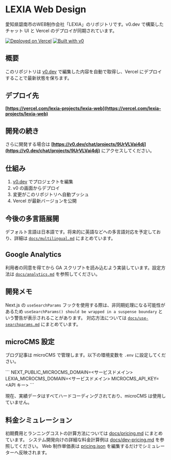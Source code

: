 # LEXIA Web Design

愛知県碧南市のWEB制作会社「LEXIA」のリポジトリです。v0.dev で構築したチャット UI と Vercel のデプロイが同期されています。

[![Deployed on Vercel](https://img.shields.io/badge/Deployed%20on-Vercel-black?style=for-the-badge&logo=vercel)](https://vercel.com/lexia-projects/lexia-web)
[![Built with v0](https://img.shields.io/badge/Built%20with-v0.dev-black?style=for-the-badge)](https://v0.dev/chat/projects/9UrVLVai4dj)

## 概要

このリポジトリは [v0.dev](https://v0.dev) で編集した内容を自動で取得し、Vercel にデプロイすることで最新状態を保ちます。

## デプロイ先

**[https://vercel.com/lexia-projects/lexia-web](https://vercel.com/lexia-projects/lexia-web)**

## 開発の続き

さらに開発する場合は **[https://v0.dev/chat/projects/9UrVLVai4dj](https://v0.dev/chat/projects/9UrVLVai4dj)** にアクセスしてください。

## 仕組み

1. [v0.dev](https://v0.dev) でプロジェクトを編集
2. v0 の画面からデプロイ
3. 変更がこのリポジトリへ自動プッシュ
4. Vercel が最新バージョンを公開

## 今後の多言語展開

デフォルト言語は日本語です。将来的に英語などへの多言語対応を予定しており、詳細は [`docs/multilingual.md`](docs/multilingual.md) にまとめています。

## Google Analytics

利用者の同意を得てから GA スクリプトを読み込むよう実装しています。設定方法は [`docs/analytics.md`](docs/analytics.md) を参照してください。

## 開発メモ

Next.js の `useSearchParams` フックを使用する際は、非同期処理になる可能性があるため
`useSearchParams() should be wrapped in a suspense boundary` という警告が表示されることがあります。
対応方法については [`docs/use-searchparams.md`](docs/use-searchparams.md) にまとめています。

## microCMS 設定

ブログ記事は microCMS で管理します。以下の環境変数を `.env` に設定してください。

\`\`\`
NEXT_PUBLIC_MICROCMS_DOMAIN=<サービスドメイン>
LEXIA_MICROCMS_DOMAIN=<サービスドメイン>
MICROCMS_API_KEY=<API キー>
\`\`\`

現在、実績データはすべてハードコーディングされており、microCMS は使用していません。

## 料金シミュレーション

初期費用とランニングコストの計算方法については [docs/pricing.md](docs/pricing.md) にまとめています。
システム開発向けの詳細な料金計算例は [docs/dev-pricing.md](docs/dev-pricing.md) を参照してください。
Web 制作単価表は [pricing.json](pricing.json) を編集するだけでシミュレーターへ反映されます。
